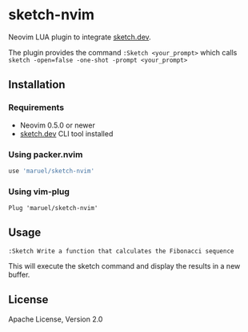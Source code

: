 # sketch-nvim

Neovim LUA plugin to integrate [sketch.dev](http://sketch.dev).

The plugin provides the command `:Sketch <your_prompt>` which calls `sketch -open=false -one-shot -prompt <your_prompt>`

## Installation

### Requirements

- Neovim 0.5.0 or newer
- [sketch.dev](http://sketch.dev) CLI tool installed

### Using packer.nvim

```lua
use 'maruel/sketch-nvim'
```

### Using vim-plug

```vim
Plug 'maruel/sketch-nvim'
```

## Usage

```vim
:Sketch Write a function that calculates the Fibonacci sequence
```

This will execute the sketch command and display the results in a new buffer.

## License

Apache License, Version 2.0
